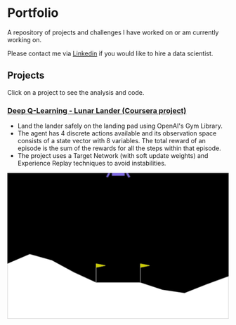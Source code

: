 # Portfolio
A repository of projects and challenges I have worked on or am currently working on.

Please contact me via [Linkedin](https://www.linkedin.com/in/alex-alex-312919268/) if you would like to hire a data scientist.
## Projects
Click on a project to see the analysis and code.
### [Deep Q-Learning - Lunar Lander (Coursera project)](https://github.com/Nazalekser/portfolio/blob/main/Projects/Luna_Lander_Project/Lunar_Lander.ipynb)
* Land the lander safely on the landing pad using OpenAI's Gym Library.
* The agent has 4 discrete actions available and its observation space consists of a state vector with 8 variables. The total reward of an episode is the sum of the rewards for all the steps within that episode.
* The project uses a Target Network (with soft update weights) and Experience Replay techniques to avoid instabilities.


![Luna lander](https://github.com/Nazalekser/portfolio/blob/main/Projects/Luna_Lander_Project/images/lunar_lander.gif)

